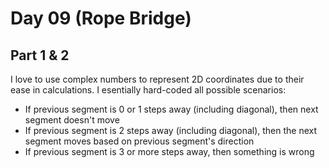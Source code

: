 # Day 09 (Rope Bridge)

## Part 1 & 2

I love to use complex numbers to represent 2D coordinates due to their ease in
calculations. I esentially hard-coded all possible scenarios:

* If previous segment is 0 or 1 steps away (including diagonal), then next
  segment doesn't move
* If previous segment is 2 steps away (including diagonal), then the next
  segment moves based on previous segment's direction
* If previous segment is 3 or more steps away, then something is wrong
